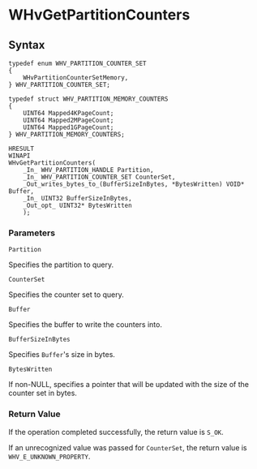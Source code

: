 # WHvGetPartitionCounters

## Syntax

```
typedef enum WHV_PARTITION_COUNTER_SET
{
    WHvPartitionCounterSetMemory,
} WHV_PARTITION_COUNTER_SET;

typedef struct WHV_PARTITION_MEMORY_COUNTERS
{
    UINT64 Mapped4KPageCount;
    UINT64 Mapped2MPageCount;
    UINT64 Mapped1GPageCount;
} WHV_PARTITION_MEMORY_COUNTERS;

HRESULT
WINAPI
WHvGetPartitionCounters(
    _In_ WHV_PARTITION_HANDLE Partition,
    _In_ WHV_PARTITION_COUNTER_SET CounterSet,
    _Out_writes_bytes_to_(BufferSizeInBytes, *BytesWritten) VOID* Buffer,
    _In_ UINT32 BufferSizeInBytes,
    _Out_opt_ UINT32* BytesWritten
    );
```

### Parameters

`Partition`

Specifies the partition to query.

`CounterSet`

Specifies the counter set to query.

`Buffer`

Specifies the buffer to write the counters into.

`BufferSizeInBytes`

Specifies `Buffer`'s size in bytes.

`BytesWritten`

If non-NULL, specifies a pointer that will be updated with the size of the counter set in bytes.

### Return Value

If the operation completed successfully, the return value is `S_OK`.

If an unrecognized value was passed for `CounterSet`, the return value is `WHV_E_UNKNOWN_PROPERTY`.
